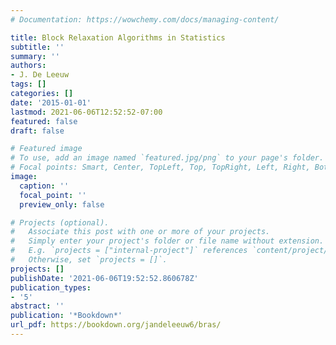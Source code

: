 ```yaml
---
# Documentation: https://wowchemy.com/docs/managing-content/

title: Block Relaxation Algorithms in Statistics
subtitle: ''
summary: ''
authors:
- J. De Leeuw
tags: []
categories: []
date: '2015-01-01'
lastmod: 2021-06-06T12:52:52-07:00
featured: false
draft: false

# Featured image
# To use, add an image named `featured.jpg/png` to your page's folder.
# Focal points: Smart, Center, TopLeft, Top, TopRight, Left, Right, BottomLeft, Bottom, BottomRight.
image:
  caption: ''
  focal_point: ''
  preview_only: false

# Projects (optional).
#   Associate this post with one or more of your projects.
#   Simply enter your project's folder or file name without extension.
#   E.g. `projects = ["internal-project"]` references `content/project/deep-learning/index.md`.
#   Otherwise, set `projects = []`.
projects: []
publishDate: '2021-06-06T19:52:52.860678Z'
publication_types:
- '5'
abstract: ''
publication: '*Bookdown*'
url_pdf: https://bookdown.org/jandeleeuw6/bras/
---
```

